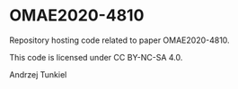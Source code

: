 # OMAE2020-4810

Repository hosting code related to paper OMAE2020-4810.

This code is licensed under CC BY-NC-SA 4.0.

Andrzej Tunkiel
